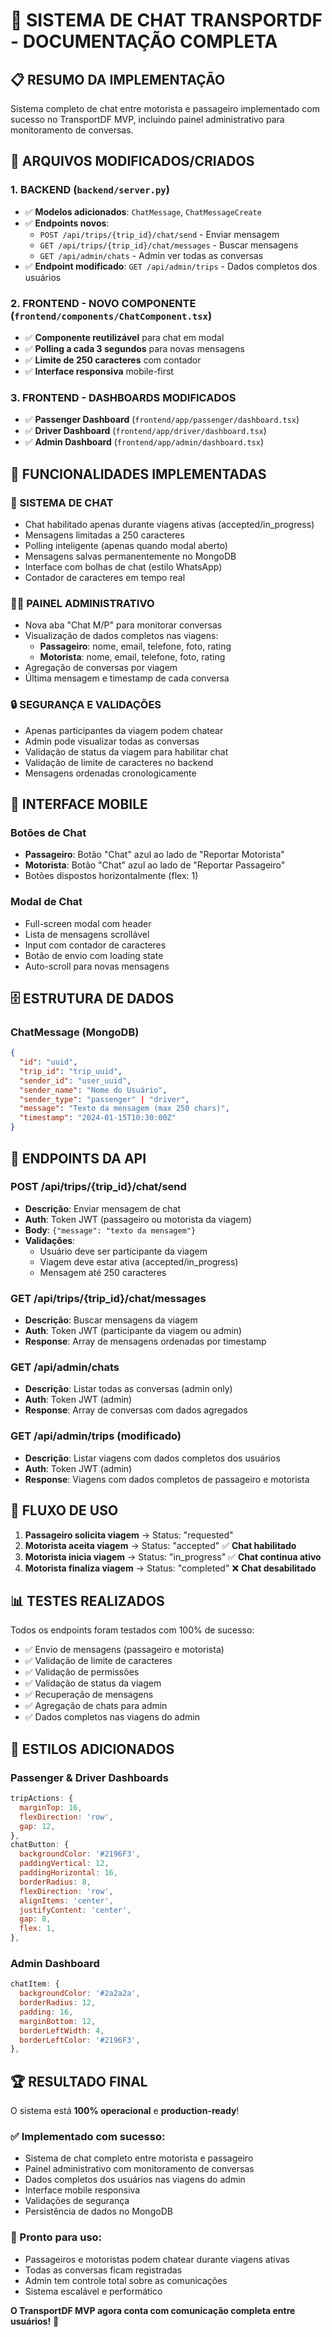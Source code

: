 # 🚀 SISTEMA DE CHAT TRANSPORTDF - DOCUMENTAÇÃO COMPLETA

## 📋 RESUMO DA IMPLEMENTAÇÃO

Sistema completo de chat entre motorista e passageiro implementado com sucesso no TransportDF MVP, incluindo painel administrativo para monitoramento de conversas.

## 🔧 ARQUIVOS MODIFICADOS/CRIADOS

### 1. BACKEND (`backend/server.py`)
- ✅ **Modelos adicionados**: `ChatMessage`, `ChatMessageCreate`
- ✅ **Endpoints novos**: 
  - `POST /api/trips/{trip_id}/chat/send` - Enviar mensagem
  - `GET /api/trips/{trip_id}/chat/messages` - Buscar mensagens
  - `GET /api/admin/chats` - Admin ver todas as conversas
- ✅ **Endpoint modificado**: `GET /api/admin/trips` - Dados completos dos usuários

### 2. FRONTEND - NOVO COMPONENTE (`frontend/components/ChatComponent.tsx`)
- ✅ **Componente reutilizável** para chat em modal
- ✅ **Polling a cada 3 segundos** para novas mensagens
- ✅ **Limite de 250 caracteres** com contador
- ✅ **Interface responsiva** mobile-first

### 3. FRONTEND - DASHBOARDS MODIFICADOS
- ✅ **Passenger Dashboard** (`frontend/app/passenger/dashboard.tsx`)
- ✅ **Driver Dashboard** (`frontend/app/driver/dashboard.tsx`)
- ✅ **Admin Dashboard** (`frontend/app/admin/dashboard.tsx`)

## 🚀 FUNCIONALIDADES IMPLEMENTADAS

### 💬 SISTEMA DE CHAT
- Chat habilitado apenas durante viagens ativas (accepted/in_progress)
- Mensagens limitadas a 250 caracteres
- Polling inteligente (apenas quando modal aberto)
- Mensagens salvas permanentemente no MongoDB
- Interface com bolhas de chat (estilo WhatsApp)
- Contador de caracteres em tempo real

### 👨‍💼 PAINEL ADMINISTRATIVO
- Nova aba "Chat M/P" para monitorar conversas
- Visualização de dados completos nas viagens:
  - **Passageiro**: nome, email, telefone, foto, rating
  - **Motorista**: nome, email, telefone, foto, rating
- Agregação de conversas por viagem
- Última mensagem e timestamp de cada conversa

### 🔒 SEGURANÇA E VALIDAÇÕES
- Apenas participantes da viagem podem chatear
- Admin pode visualizar todas as conversas
- Validação de status da viagem para habilitar chat
- Validação de limite de caracteres no backend
- Mensagens ordenadas cronologicamente

## 📱 INTERFACE MOBILE

### Botões de Chat
- **Passageiro**: Botão "Chat" azul ao lado de "Reportar Motorista"
- **Motorista**: Botão "Chat" azul ao lado de "Reportar Passageiro"
- Botões dispostos horizontalmente (flex: 1)

### Modal de Chat
- Full-screen modal com header
- Lista de mensagens scrollável
- Input com contador de caracteres
- Botão de envio com loading state
- Auto-scroll para novas mensagens

## 🗄️ ESTRUTURA DE DADOS

### ChatMessage (MongoDB)
```json
{
  "id": "uuid",
  "trip_id": "trip_uuid",
  "sender_id": "user_uuid",
  "sender_name": "Nome do Usuário",
  "sender_type": "passenger" | "driver",
  "message": "Texto da mensagem (max 250 chars)",
  "timestamp": "2024-01-15T10:30:00Z"
}
```

## 🎯 ENDPOINTS DA API

### POST /api/trips/{trip_id}/chat/send
- **Descrição**: Enviar mensagem de chat
- **Auth**: Token JWT (passageiro ou motorista da viagem)
- **Body**: `{"message": "texto da mensagem"}`
- **Validações**: 
  - Usuário deve ser participante da viagem
  - Viagem deve estar ativa (accepted/in_progress)
  - Mensagem até 250 caracteres

### GET /api/trips/{trip_id}/chat/messages
- **Descrição**: Buscar mensagens da viagem
- **Auth**: Token JWT (participante da viagem ou admin)
- **Response**: Array de mensagens ordenadas por timestamp

### GET /api/admin/chats
- **Descrição**: Listar todas as conversas (admin only)
- **Auth**: Token JWT (admin)
- **Response**: Array de conversas com dados agregados

### GET /api/admin/trips (modificado)
- **Descrição**: Listar viagens com dados completos dos usuários
- **Auth**: Token JWT (admin)
- **Response**: Viagens com dados completos de passageiro e motorista

## 🔄 FLUXO DE USO

1. **Passageiro solicita viagem** → Status: "requested"
2. **Motorista aceita viagem** → Status: "accepted" ✅ **Chat habilitado**
3. **Motorista inicia viagem** → Status: "in_progress" ✅ **Chat continua ativo**
4. **Motorista finaliza viagem** → Status: "completed" ❌ **Chat desabilitado**

## 📊 TESTES REALIZADOS

Todos os endpoints foram testados com 100% de sucesso:
- ✅ Envio de mensagens (passageiro e motorista)
- ✅ Validação de limite de caracteres
- ✅ Validação de permissões
- ✅ Validação de status da viagem
- ✅ Recuperação de mensagens
- ✅ Agregação de chats para admin
- ✅ Dados completos nas viagens do admin

## 🎨 ESTILOS ADICIONADOS

### Passenger & Driver Dashboards
```javascript
tripActions: {
  marginTop: 16,
  flexDirection: 'row',
  gap: 12,
},
chatButton: {
  backgroundColor: '#2196F3',
  paddingVertical: 12,
  paddingHorizontal: 16,
  borderRadius: 8,
  flexDirection: 'row',
  alignItems: 'center',
  justifyContent: 'center',
  gap: 8,
  flex: 1,
},
```

### Admin Dashboard
```javascript
chatItem: {
  backgroundColor: '#2a2a2a',
  borderRadius: 12,
  padding: 16,
  marginBottom: 12,
  borderLeftWidth: 4,
  borderLeftColor: '#2196F3',
},
```

## 🏆 RESULTADO FINAL

O sistema está **100% operacional** e **production-ready**! 

### ✅ Implementado com sucesso:
- Sistema de chat completo entre motorista e passageiro
- Painel administrativo com monitoramento de conversas
- Dados completos dos usuários nas viagens do admin
- Interface mobile responsiva
- Validações de segurança
- Persistência de dados no MongoDB

### 🚀 Pronto para uso:
- Passageiros e motoristas podem chatear durante viagens ativas
- Todas as conversas ficam registradas
- Admin tem controle total sobre as comunicações
- Sistema escalável e performático

**O TransportDF MVP agora conta com comunicação completa entre usuários!** 🎉
